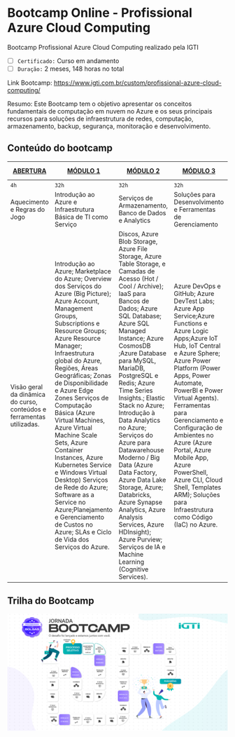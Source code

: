 # Bootcamp Online - Profissional Azure Cloud Computing
 Bootcamp Profissional Azure Cloud Computing realizado pela IGTI

- [ ] ``` Certificado: ``` Curso em andamento
- [ ] ``` Duração: ``` 2 meses, 148 horas no total

Link Bootcamp: https://www.igti.com.br/custom/profissional-azure-cloud-computing/

Resumo: Este Bootcamp tem o objetivo apresentar os conceitos fundamentais de computação em nuvem no Azure e os seus principais recursos para soluções de infraestrutura de redes, computação, armazenamento, backup, segurança, monitoração e desenvolvimento.

## Conteúdo do bootcamp

| [ABERTURA](https://github.com/masedos/Bootcamp-Engenharia-de-Dados/tree/main/Abertura) | [MÓDULO 1](https://github.com/masedos/Bootcamp-Engenharia-de-Dados/tree/main/M%C3%B3dulo%201)| [MÓDULO 2](https://github.com/masedos/Bootcamp-Engenharia-de-Dados/tree/main/M%C3%B3dulo%202) | [MÓDULO 3](https://github.com/masedos/Bootcamp-Engenharia-de-Dados/tree/main/M%C3%B3dulo%203) | [MÓDULO 4](https://github.com/masedos/Bootcamp-Engenharia-de-Dados/tree/main/M%C3%B3dulo%204) | [DESAFIO FINAL](https://github.com/masedos/Bootcamp-Engenharia-de-Dados/tree/main/M%C3%B3dulo%205)|
|---------|--------|---------|---------|---------|-------------|
|`4h`     |`32h`   |`32h`    |`32h`    |`32h`    |`12h`        |   
|Aquecimento e Regras do Jogo |Introdução ao Azure e Infraestrutura Básica de TI como Serviço |Serviços de Armazenamento, Banco de Dados e Analytics| Soluções para Desenvolvimento e Ferramentas de Gerenciamento |Soluções de Segurança, Governança, Compliance e Migração |Desafio Final| 
|Visão geral da dinâmica do curso, conteúdos e ferramentas utilizadas. |Introdução ao Azure; Marketplace do Azure; Overview dos Serviços do Azure (Big Picture); Azure Account, Management Groups, Subscriptions e Resource Groups; Azure Resource Manager; Infraestrutura global do Azure, Regiões, Áreas Geográficas; Zonas de Disponibilidade e Azure Edge Zones Serviços de Computação Básica (Azure Virtual Machines, Azure Virtual Machine Scale Sets, Azure Container Instances, Azure Kubernetes Service e Windows Virtual Desktop) Serviços de Rede do Azure; Software as a Service no Azure;Planejamento e Gerenciamento de Custos no Azure; SLAs e Ciclo de Vida dos Serviços do Azure. |Discos, Azure Blob Storage, Azure File Storage, Azure Table Storage, e Camadas de Acesso (Hot / Cool / Archive); IaaS para Bancos de Dados; Azure SQL Database; Azure SQL Managed Instance; Azure CosmosDB ;Azure Database para MySQL, MariaDB, PostgreSQL e Redis; Azure Time Series Insights.; Elastic Stack no Azure; Introdução à Data Analytics no Azure; Serviços do Azure para Datawarehouse Moderno / Big Data (Azure Data Factory, Azure Data Lake Storage, Azure; Databricks, Azure Synapse Analytics, Azure Analysis Services, Azure HDInsight); Azure Purview; Serviços de IA e Machine Learning (Cognitive Services). |Azure DevOps e GitHub; Azure DevTest Labs; Azure App Service;Azure Functions e Azure Logic Apps;Azure IoT Hub, IoT Central e Azure Sphere; Azure Power Platform (Power Apps, Power Automate, PowerBI e Power Virtual Agents). Ferramentas para Gerenciamento e Configuração de Ambientes no Azure (Azure Portal, Azure Mobile App, Azure PowerShell, Azure CLI, Cloud Shell, Templates ARM); Soluções para Infraestrutura como Código (IaC) no Azure. |Azure Security Center; Estratégia de Governança de Assinaturas; Compliance no Azure (Categorias de conformidade, Azure Trust Center, Azure Compliance Documentation, Azure Government, Azure China 21Vianet) Soluções para LGPD no Azure;Azure Cloud Adoption Framework;Planejamento e Migração para o Azure (Estratégias e Ferramentas). |Conclusão da aplicação final.|

## Trilha do Bootcamp

[![](https://github.com/JorgeCandido/Bootcamp-Profissional-Azure-Cloud-Computing/blob/main/Trilhas%20Azure%20Cloud%20Computing.png)](https://www.linkedin.com/in/jorgecandido/)

